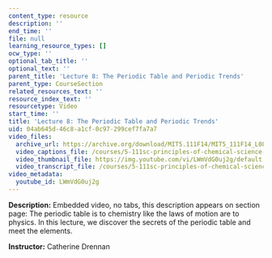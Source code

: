 ```yaml
---
content_type: resource
description: ''
end_time: ''
file: null
learning_resource_types: []
ocw_type: ''
optional_tab_title: ''
optional_text: ''
parent_title: 'Lecture 8: The Periodic Table and Periodic Trends'
parent_type: CourseSection
related_resources_text: ''
resource_index_text: ''
resourcetype: Video
start_time: ''
title: 'Lecture 8: The Periodic Table and Periodic Trends'
uid: 04ab645d-46c8-a1cf-0c97-299cef7fa7a7
video_files:
  archive_url: https://archive.org/download/MIT5.111F14/MIT5_111F14_L08_300k.mp4
  video_captions_file: /courses/5-111sc-principles-of-chemical-science-fall-2014/c0bba8e1cb275592bbbe373abb7ff55a_LWmVdG0uj2g.vtt
  video_thumbnail_file: https://img.youtube.com/vi/LWmVdG0uj2g/default.jpg
  video_transcript_file: /courses/5-111sc-principles-of-chemical-science-fall-2014/c02e584724e11e7b1301eb273d0f99e7_LWmVdG0uj2g.pdf
video_metadata:
  youtube_id: LWmVdG0uj2g
---
```


**Description:** Embedded video, no tabs, this description appears on section page: The periodic table is to chemistry like the laws of motion are to physics. In this lecture, we discover the secrets of the periodic table and meet the elements.

**Instructor:** Catherine Drennan



